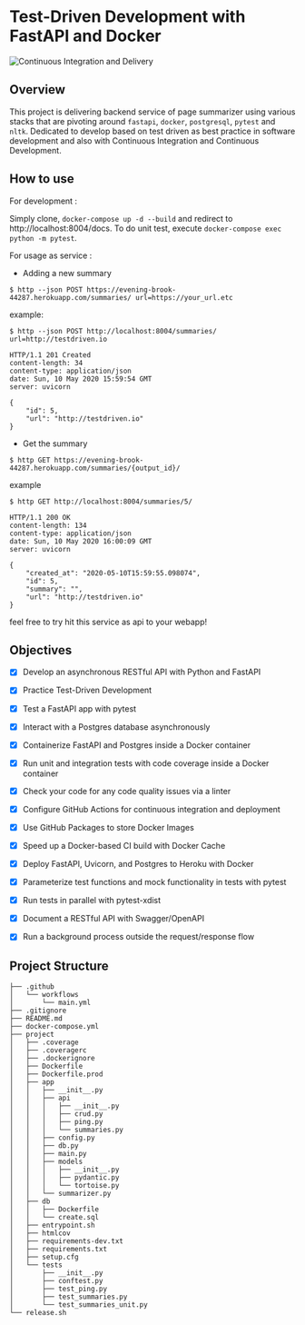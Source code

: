 # Test-Driven Development with FastAPI and Docker

![Continuous Integration and Delivery](https://github.com/sanggusti/fastapi-tdd/workflows/Continuous%20Integration%20and%20Delivery/badge.svg?branch=master)


## Overview

This project is delivering backend service of page summarizer using various stacks that are pivoting around `fastapi`, `docker`, `postgresql`, `pytest` and `nltk`. Dedicated to develop based on test driven as best practice in software development and also with Continuous Integration and Continuous Development.


## How to use

For development :

Simply clone, `docker-compose up -d --build` and redirect to http://localhost:8004/docs. To do unit test, execute `docker-compose exec python -m pytest`.

For usage as service :

-  Adding a new summary
```
$ http --json POST https://evening-brook-44287.herokuapp.com/summaries/ url=https://your_url.etc
```

example:
```
$ http --json POST http://localhost:8004/summaries/ url=http://testdriven.io

HTTP/1.1 201 Created
content-length: 34
content-type: application/json
date: Sun, 10 May 2020 15:59:54 GMT
server: uvicorn

{
    "id": 5,
    "url": "http://testdriven.io"
}
```
- Get the summary
```
$ http GET https://evening-brook-44287.herokuapp.com/summaries/{output_id}/
```
example
```
$ http GET http://localhost:8004/summaries/5/

HTTP/1.1 200 OK
content-length: 134
content-type: application/json
date: Sun, 10 May 2020 16:00:09 GMT
server: uvicorn

{
    "created_at": "2020-05-10T15:59:55.098074",
    "id": 5,
    "summary": "",
    "url": "http://testdriven.io"
}
```

feel free to try hit this service as api to your webapp!


## Objectives
- [x] Develop an asynchronous RESTful API with Python and FastAPI
- [x] Practice Test-Driven Development
- [x] Test a FastAPI app with pytest
- [x] Interact with a Postgres database asynchronously
- [x] Containerize FastAPI and Postgres inside a Docker container
- [x] Run unit and integration tests with code coverage inside a Docker container
- [x] Check your code for any code quality issues via a linter
- [x] Configure GitHub Actions for continuous integration and deployment
- [x] Use GitHub Packages to store Docker Images
- [x] Speed up a Docker-based CI build with Docker Cache
- [x] Deploy FastAPI, Uvicorn, and Postgres to Heroku with Docker
- [x] Parameterize test functions and mock functionality in tests with pytest
- [x] Run tests in parallel with pytest-xdist
- [x] Document a RESTful API with Swagger/OpenAPI
- [x] Run a background process outside the request/response flow


## Project Structure

```
├── .github
│   └── workflows
│       └── main.yml
├── .gitignore
├── README.md
├── docker-compose.yml
├── project
│   ├── .coverage
│   ├── .coveragerc
│   ├── .dockerignore
│   ├── Dockerfile
│   ├── Dockerfile.prod
│   ├── app
│   │   ├── __init__.py
│   │   ├── api
│   │   │   ├── __init__.py
│   │   │   ├── crud.py
│   │   │   ├── ping.py
│   │   │   └── summaries.py
│   │   ├── config.py
│   │   ├── db.py
│   │   ├── main.py
│   │   ├── models
│   │   │   ├── __init__.py
│   │   │   ├── pydantic.py
│   │   │   └── tortoise.py
│   │   └── summarizer.py
│   ├── db
│   │   ├── Dockerfile
│   │   └── create.sql
│   ├── entrypoint.sh
│   ├── htmlcov
│   ├── requirements-dev.txt
│   ├── requirements.txt
│   ├── setup.cfg
│   └── tests
│       ├── __init__.py
│       ├── conftest.py
│       ├── test_ping.py
│       ├── test_summaries.py
│       └── test_summaries_unit.py
└── release.sh
```